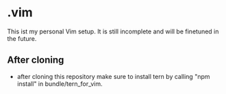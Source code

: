 # .vim

This ist my personal Vim setup. It is still incomplete and will be finetuned in the future.

## After cloning

* after cloning this repository make sure to install tern by calling "npm install" in bundle/tern_for_vim.
